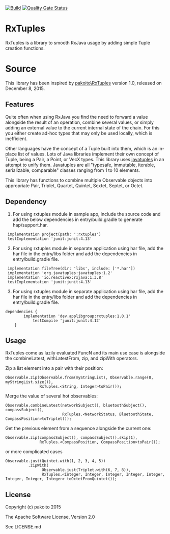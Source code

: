 [![Build](https://github.com/applibgroup/RxTuples/actions/workflows/main.yml/badge.svg)](https://github.com/applibgroup/RxTuples/actions/workflows/main.yml)
[![Quality Gate Status](https://sonarcloud.io/api/project_badges/measure?project=applibgroup_RxTuples&metric=alert_status)](https://sonarcloud.io/dashboard?id=applibgroup_RxTuples)
# RxTuples
RxTuples is a library to smooth RxJava usage by adding simple Tuple creation functions.

# Source
This library has been inspired by [pakoito\\RxTuples](https://github.com/pakoito/RxTuples) version 1.0, released on December 8, 2015.

## Features
Quite often when using RxJava you find the need to forward a value alongside the result of an operation, combine several values, or simply adding an external value to the current internal state of the chain. For this you either create ad-hoc types that may only be used locally, which is inefficient.

Other languages have the concept of a Tuple built into them, which is an in-place list of values. Lots of Java libraries implement their own concept of Tuple, being a Pair, a Point, or VecX types. This library uses [javatuples](http://www.javatuples.org/) in an attempt to unify them. Javatuples are all "typesafe, immutable, iterable, serializable, comparable" classes  ranging from 1 to 10 elements. 

This library has functions to combine multiple Observable objects into appropriate Pair, Triplet, Quartet, Quintet, Sextet, Septet, or Octet.

## Dependency

1. For using rxtuples module in sample app, include the source code and add the below dependencies in entry/build.gradle to generate hap/support.har.
```
 implementation project(path: ':rxtuples')
 testImplementation 'junit:junit:4.13'
```
2. For using rxtuples module in separate application using har file, add the har file in the entry/libs folder and add the dependencies in entry/build.gradle file.
```
 implementation fileTree(dir: 'libs', include: ['*.har'])
 implementation 'org.javatuples:javatuples:1.2'
 implementation 'io.reactivex:rxjava:1.3.8'
 testImplementation 'junit:junit:4.13'
```
3. For using rxtuples module in separate application using har file, add the har file in the entry/libs folder and add the dependencies in entry/build.gradle file.
```
dependencies {
		implementation 'dev.applibgroup:rxtuples:1.0.1'
        	testCompile 'junit:junit:4.12'
	}
```

## Usage
RxTuples come as lazily evaluated FuncN and its main use case is alongside the combineLatest, withLatestFrom, zip, and zipWith operators.

Zip a list element into a pair with their position:

    Observable.zip(Observable.from(myStringList), Observable.range(0, myStringList.size()), 
                   RxTuples.<String, Integer>toPair());

Merge the value of several hot observables:

    Observable.combineLatest(networkSubject(), bluetoothSubject(), compassSubject(), 
                             RxTuples.<NetworkStatus, BluetoothState, CompassPosition>toTriplet());

Get the previous element from a sequence alongside the current one:

    Observable.zip(compassSubject(), compassSubject().skip(1), 
                   RxTuples.<CompassPosition, CompassPosition>toPair());

or more complicated cases

    Observable.just(Quintet.with(1, 2, 3, 4, 5))
              .zipWith(
                    Observable.just(Triplet.with(6, 7, 8)),
                    RxTuples.<Integer, Integer, Integer, Integer, Integer, Integer, Integer, Integer> toOctetFromQuintet());


License
--------
Copyright (c) pakoito 2015

The Apache Software License, Version 2.0

See LICENSE.md
